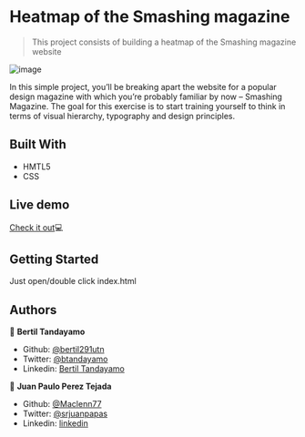 # Heatmap of the Smashing magazine

> This project consists of building a heatmap of the Smashing magazine website

![image](https://user-images.githubusercontent.com/24902525/76262716-1b56a380-622b-11ea-83db-238c9bc42c64.png)

In this simple project, you’ll be breaking apart the website for a popular design magazine with which you’re probably familiar by now – Smashing Magazine. The goal for this exercise is to start training yourself to think in terms of visual hierarchy, typography and design principles.

## Built With

- HMTL5
- CSS

## Live demo

<a href="https://raw.githack.com/bertil291utn/smashing-heat-map/feature-branch/index.html" target="_blank">Check it out</a>💻

## Getting Started

Just open/double click index.html

## Authors

👤 **Bertil Tandayamo**

- Github: [@bertil291utn](https://github.com/bertil291utn)
- Twitter: [@btandayamo](https://twitter.com/batandayamo)
- Linkedin: [Bertil Tandayamo](http://bit.ly/bertil_linkedin)

👤 **Juan Paulo Perez Tejada**

- Github: [@Maclenn77](https://github.com/Maclenn77)
- Twitter: [@srjuanpapas](https://twitter.com/srjuanpapas)
- Linkedin: [linkedin](https://mx.linkedin.com/in/juanpaulopereztejada )


